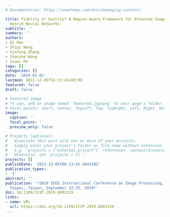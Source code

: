 ```yaml
---
# Documentation: https://wowchemy.com/docs/managing-content/

title: Fidelity or Quality? A Region-Aware Framework for Enhanced Image Decoding via
  Hybrid Neural Networks
subtitle: ''
summary: ''
authors:
- Qi Mao
- Shiqi Wang
- Xinfeng Zhang
- Shanshe Wang
- Siwei Ma
tags: []
categories: []
date: '2019-01-01'
lastmod: 2022-12-05T16:13:41+08:00
featured: false
draft: false

# Featured image
# To use, add an image named `featured.jpg/png` to your page's folder.
# Focal points: Smart, Center, TopLeft, Top, TopRight, Left, Right, BottomLeft, Bottom, BottomRight.
image:
  caption: ''
  focal_point: ''
  preview_only: false

# Projects (optional).
#   Associate this post with one or more of your projects.
#   Simply enter your project's folder or file name without extension.
#   E.g. `projects = ["internal-project"]` references `content/project/deep-learning/index.md`.
#   Otherwise, set `projects = []`.
projects: []
publishDate: '2022-12-05T08:13:41.484330Z'
publication_types:
- '1'
abstract: ''
publication: '*2019 IEEE International Conference on Image Processing, ICIP 2019,
  Taipei, Taiwan, September 22-25, 2019*'
doi: 10.1109/ICIP.2019.8803229
links:
- name: URL
  url: https://doi.org/10.1109/ICIP.2019.8803229
---
```

